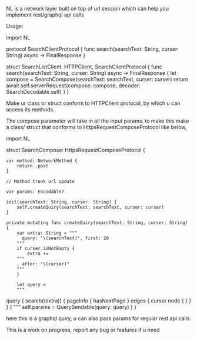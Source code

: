 NL is a network layer built on top of url session which can help you implement rest/graphql api calls

Usage:

import NL

protocol SearchClientProtocol {
    func search(searchText: String, curser: String) async -> FinalResponse<SearchDecodable>
}

struct SearchListClient: HTTPClient, SearchClientProtocol {
    func search(searchText: String, curser: String) async -> FinalResponse<SearchDecodable> {
        let compose = SearchCompose(searchText: searchText, curser: curser)
        return await self.serverRequest(compose: compose,
                                        decoder: SearchDecodable.self)
    }
}

Make ur class or struct conform to HTTPClient protocol, by which u can access its methods.

The compose parameter will take in all the input params.
to make this make a class/ struct that conforms to HttpsRequestComposeProtocol like below,

import NL

struct SearchCompose: HttpsRequestComposeProtocol {
    
    var method: NetworkMethod {
        return .post
    }
    
    // Method trunk url update
    
    var params: Encodable?
    
    init(searchText: String, curser: String) {
        self.createQuiry(searchText: searchText, curser: curser)
    }
    
    private mutating func createQuiry(searchText: String, curser: String) {
        var extra: String = """
          query: "\(searchText)", first: 20
        """
        if curser.isNotEmpty {
            extra +=
        """
        , after: "\(curser)"
        """
        }
        
        let query =
        """
query {
  search(\(extra)) {
        pageInfo {
        hasNextPage
        }
    edges {
cursor
      node {
      }
    }
  }
}
"""
        self.params = QuerySendable(query: query)
    }
}

here this is a graphql quiry, u can also pass params for regular rest api calls.

This is a work on progress, report any bug or features if u need
